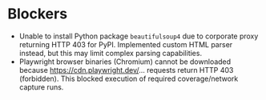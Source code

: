 # Blockers

- Unable to install Python package `beautifulsoup4` due to corporate proxy returning HTTP 403 for PyPI. Implemented custom HTML parser instead, but this may limit complex parsing capabilities.
- Playwright browser binaries (Chromium) cannot be downloaded because https://cdn.playwright.dev/... requests return HTTP 403 (forbidden). This blocked execution of required coverage/network capture runs.

